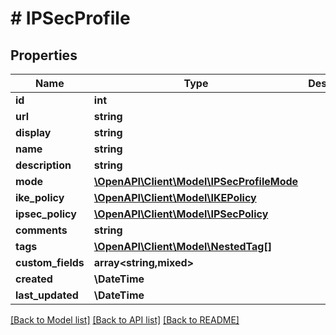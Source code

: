 # # IPSecProfile

## Properties

Name | Type | Description | Notes
------------ | ------------- | ------------- | -------------
**id** | **int** |  | [readonly]
**url** | **string** |  | [readonly]
**display** | **string** |  | [readonly]
**name** | **string** |  |
**description** | **string** |  | [optional]
**mode** | [**\OpenAPI\Client\Model\IPSecProfileMode**](IPSecProfileMode.md) |  |
**ike_policy** | [**\OpenAPI\Client\Model\IKEPolicy**](IKEPolicy.md) |  |
**ipsec_policy** | [**\OpenAPI\Client\Model\IPSecPolicy**](IPSecPolicy.md) |  |
**comments** | **string** |  | [optional]
**tags** | [**\OpenAPI\Client\Model\NestedTag[]**](NestedTag.md) |  | [optional]
**custom_fields** | **array<string,mixed>** |  | [optional]
**created** | **\DateTime** |  | [readonly]
**last_updated** | **\DateTime** |  | [readonly]

[[Back to Model list]](../../README.md#models) [[Back to API list]](../../README.md#endpoints) [[Back to README]](../../README.md)
